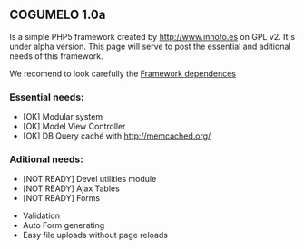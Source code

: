 ## COGUMELO 1.0a
Is a simple PHP5 framework created by <http://www.innoto.es> on GPL v2. It`s under alpha version. 
This page will serve to post the essential and aditional needs of this framework.


We recomend to look carefully the [Framework dependences](https://github.com/pablinhob/cogumelo/wiki/Overview#wiki-dependences)



### Essential needs:
* [OK] Modular system 
* [OK] Model View Controller
* [OK] DB Query caché with <http://memcached.org/> 

### Aditional needs:
* [NOT READY] Devel utilities module
* [NOT READY] Ajax Tables
* [NOT READY] Forms
 - Validation 
 - Auto Form generating
 - Easy file uploads without page reloads


